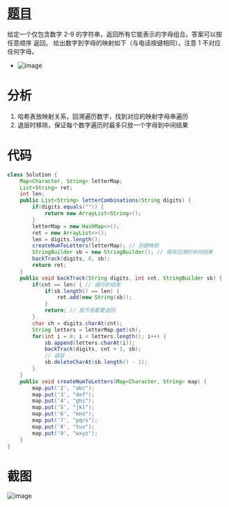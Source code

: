 # [题目](https://leetcode.cn/problems/letter-combinations-of-a-phone-number/?envType=study-plan-v2&envId=top-interview-150)
给定一个仅包含数字 2-9 的字符串，返回所有它能表示的字母组合。答案可以按 任意顺序 返回。
给出数字到字母的映射如下（与电话按键相同）。注意 1 不对应任何字母。 
- ![image](https://github.com/user-attachments/assets/d203af9b-48bd-4ec4-b32e-8d9f4e3372e2)

# 分析
1. 哈希表放映射关系，回溯遍历数字，找到对应的映射字母串遍历
2. 退层时移除，保证每个数字遍历时最多只放一个字母到中间结果
# 代码
```java
class Solution {
    Map<Character, String> letterMap;
    List<String> ret;
    int len;
    public List<String> letterCombinations(String digits) {
        if(digits.equals("")) {
            return new ArrayList<String>();
        }
        letterMap = new HashMap<>();
        ret = new ArrayList<>();
        len = digits.length();
        createNumToLetters(letterMap); // 创建映射
        StringBuilder sb = new StringBuilder(); // 保存回溯的中间结果
        backTrack(digits, 0, sb);
        return ret;
    }
    public void backTrack(String digits, int cnt, StringBuilder sb) {
        if(cnt == len) { // 遍历到结尾
            if(sb.length() == len) {
                ret.add(new String(sb));
            }
            return; // 放不放都要返回
        }
        char ch = digits.charAt(cnt);
        String letters = letterMap.get(ch);
        for(int i = 0; i < letters.length(); i++) {
            sb.append(letters.charAt(i));
            backTrack(digits, cnt + 1, sb);
            // 退层
            sb.deleteCharAt(sb.length() - 1);
        }
    }
    public void createNumToLetters(Map<Character, String> map) {
        map.put('2', "abc");
        map.put('3', "def");
        map.put('4', "ghi");
        map.put('5', "jkl");
        map.put('6', "mno");
        map.put('7', "pqrs");
        map.put('8', "tuv");
        map.put('9', "wxyz");
    }
}
```
# 截图
![image](https://github.com/user-attachments/assets/a8b01690-be3c-4d17-bdeb-1261291f26dd)
